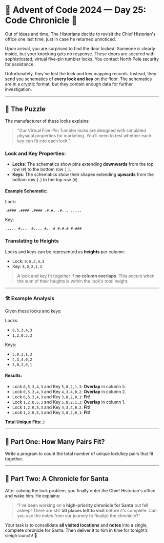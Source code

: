 # 🎄 Advent of Code 2024 — Day 25: Code Chronicle 🎄

Out of ideas and time, The Historians decide to revisit the Chief Historian's office one last time, just in case he returned unnoticed.

Upon arrival, you are surprised to find the door locked! Someone is clearly inside, but your knocking gets no response. These doors are secured with sophisticated, virtual five-pin tumbler locks. You contact North Pole security for assistance.

Unfortunately, they've lost the lock and key mapping records. Instead, they send you schematics of **every lock and key** on the floor. The schematics are in a cryptic format, but they contain enough data for further investigation.

---

## 🧩 The Puzzle

The manufacturer of these locks explains: 

> "Our Virtual Five-Pin Tumbler locks are designed with simulated physical properties for marketing. You’ll need to test whether each key can fit into each lock."

### Lock and Key Properties:
- **Locks**: The schematics show pins extending **downwards** from the top row (`#`) to the bottom row (`.`).
- **Keys**: The schematics show their shapes extending **upwards** from the bottom row (`.`) to the top row (`#`).

#### Example Schematic:
Lock:

```
.#### .#### .#### .#.#. .#... .....
```
Key:
```
..... #.... #.... #...# #.#.# #.###
```

### Translating to Heights
Locks and keys can be represented as **heights** per column:
- Lock: `0,5,3,4,3`
- Key: `5,0,2,1,3`

> A lock and key fit together if **no column overlaps**. This occurs when the sum of their heights is within the lock's total height.

---

### 🛠 Example Analysis

Given these locks and keys:

Locks:
- `0,5,3,4,3`
- `1,2,0,5,3`

Keys:
- `5,0,2,1,3`
- `4,3,4,0,2`
- `3,0,2,0,1`

#### Results:
- Lock `0,5,3,4,3` and Key `5,0,2,1,3`: **Overlap** in column 5.
- Lock `0,5,3,4,3` and Key `4,3,4,0,2`: **Overlap** in column 2.
- Lock `0,5,3,4,3` and Key `3,0,2,0,1`: **Fit**!
- Lock `1,2,0,5,3` and Key `5,0,2,1,3`: **Overlap** in column 1.
- Lock `1,2,0,5,3` and Key `4,3,4,0,2`: **Fit**!
- Lock `1,2,0,5,3` and Key `3,0,2,0,1`: **Fit**!

**Total Unique Fits**: `3`

---

## 🎯 Part One: How Many Pairs Fit?

Write a program to count the total number of unique lock/key pairs that fit together.

---

## 🎉 Part Two: A Chronicle for Santa

After solving the lock problem, you finally enter the Chief Historian's office and wake him. He explains:

> "I've been working on a **high-priority chronicle for Santa** but fell asleep! There are still **50 places left to visit** before it's complete. Can you use the notes from our journey to finalize the chronicle?"

Your task is to consolidate **all visited locations** and **notes** into a single, complete chronicle for Santa. Then deliver it to him in time for tonight’s sleigh launch! 🎅

